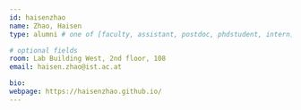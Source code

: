 ```yaml
---
id: haisenzhao
name: Zhao, Haisen
type: alumni # one of [faculty, assistant, postdoc, phdstudent, intern]

# optional fields
room: Lab Building West, 2nd floor, 108
email: haisen.zhao@ist.ac.at

bio:
webpage: https://haisenzhao.github.io/
---
```

